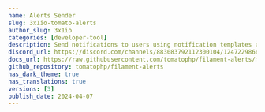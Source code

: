 ```yaml
---
name: Alerts Sender
slug: 3x1io-tomato-alerts
author_slug: 3x1io
categories: [developer-tool]
description: Send notifications to users using notification templates and multi-notification channels
discord_url: https://discord.com/channels/883083792112300104/1247229866794029209
docs_url: https://raw.githubusercontent.com/tomatophp/filament-alerts/master/README.md
github_repository: tomatophp/filament-alerts
has_dark_theme: true
has_translations: true
versions: [3]
publish_date: 2024-04-07
---
```

